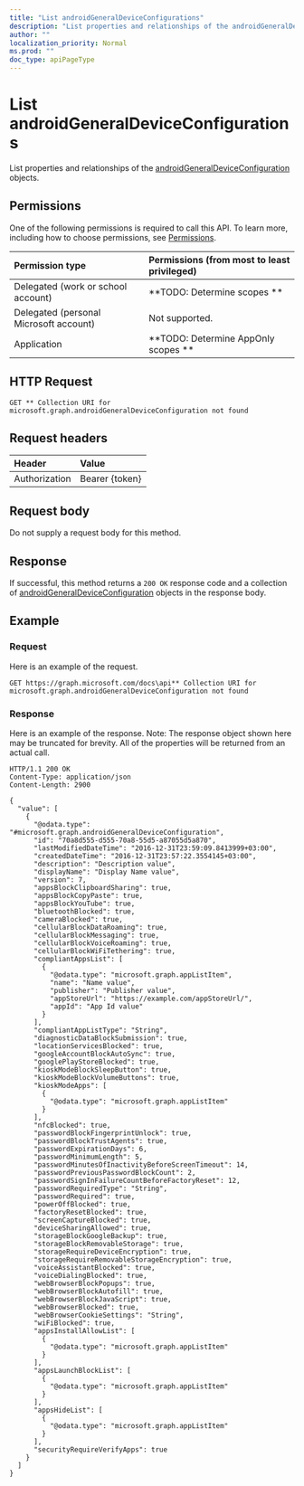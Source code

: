 ```yaml
---
title: "List androidGeneralDeviceConfigurations"
description: "List properties and relationships of the androidGeneralDeviceConfiguration objects."
author: ""
localization_priority: Normal
ms.prod: ""
doc_type: apiPageType
---
```


# List androidGeneralDeviceConfigurations

List properties and relationships of the [androidGeneralDeviceConfiguration](../resources/androidgeneraldeviceconfiguration.md) objects.

## Permissions
One of the following permissions is required to call this API. To learn more, including how to choose permissions, see [Permissions](/concepts/permissions-reference.md).

|Permission type|Permissions (from most to least privileged)|
|:---|:---|
|Delegated (work or school account)|**TODO: Determine scopes **|
|Delegated (personal Microsoft account)|Not supported.|
|Application|**TODO: Determine AppOnly scopes **|

## HTTP Request
<!-- {
  "blockType": "ignored"
}
-->
``` http
GET ** Collection URI for microsoft.graph.androidGeneralDeviceConfiguration not found
```

## Request headers
|Header|Value|
|:---|:---|
|Authorization|Bearer {token}|

## Request body
Do not supply a request body for this method.

## Response
If successful, this method returns a `200 OK` response code and a collection of [androidGeneralDeviceConfiguration](../resources/androidgeneraldeviceconfiguration.md) objects in the response body.

## Example

### Request
Here is an example of the request.
<!-- {
  "blockType": "request",
  "name": "get_androidgeneraldeviceconfiguration"
}
-->
``` http
GET https://graph.microsoft.com/docs\api** Collection URI for microsoft.graph.androidGeneralDeviceConfiguration not found
```

### Response
Here is an example of the response. Note: The response object shown here may be truncated for brevity. All of the properties will be returned from an actual call.
<!-- {
  "blockType": "response",
  "truncated": true,
  "@odata.type": "collection(microsoft.graph.androidgeneraldeviceconfiguration)"
}
-->
``` http
HTTP/1.1 200 OK
Content-Type: application/json
Content-Length: 2900

{
  "value": [
    {
      "@odata.type": "#microsoft.graph.androidGeneralDeviceConfiguration",
      "id": "70a8d555-d555-70a8-55d5-a87055d5a870",
      "lastModifiedDateTime": "2016-12-31T23:59:09.8413999+03:00",
      "createdDateTime": "2016-12-31T23:57:22.3554145+03:00",
      "description": "Description value",
      "displayName": "Display Name value",
      "version": 7,
      "appsBlockClipboardSharing": true,
      "appsBlockCopyPaste": true,
      "appsBlockYouTube": true,
      "bluetoothBlocked": true,
      "cameraBlocked": true,
      "cellularBlockDataRoaming": true,
      "cellularBlockMessaging": true,
      "cellularBlockVoiceRoaming": true,
      "cellularBlockWiFiTethering": true,
      "compliantAppsList": [
        {
          "@odata.type": "microsoft.graph.appListItem",
          "name": "Name value",
          "publisher": "Publisher value",
          "appStoreUrl": "https://example.com/appStoreUrl/",
          "appId": "App Id value"
        }
      ],
      "compliantAppListType": "String",
      "diagnosticDataBlockSubmission": true,
      "locationServicesBlocked": true,
      "googleAccountBlockAutoSync": true,
      "googlePlayStoreBlocked": true,
      "kioskModeBlockSleepButton": true,
      "kioskModeBlockVolumeButtons": true,
      "kioskModeApps": [
        {
          "@odata.type": "microsoft.graph.appListItem"
        }
      ],
      "nfcBlocked": true,
      "passwordBlockFingerprintUnlock": true,
      "passwordBlockTrustAgents": true,
      "passwordExpirationDays": 6,
      "passwordMinimumLength": 5,
      "passwordMinutesOfInactivityBeforeScreenTimeout": 14,
      "passwordPreviousPasswordBlockCount": 2,
      "passwordSignInFailureCountBeforeFactoryReset": 12,
      "passwordRequiredType": "String",
      "passwordRequired": true,
      "powerOffBlocked": true,
      "factoryResetBlocked": true,
      "screenCaptureBlocked": true,
      "deviceSharingAllowed": true,
      "storageBlockGoogleBackup": true,
      "storageBlockRemovableStorage": true,
      "storageRequireDeviceEncryption": true,
      "storageRequireRemovableStorageEncryption": true,
      "voiceAssistantBlocked": true,
      "voiceDialingBlocked": true,
      "webBrowserBlockPopups": true,
      "webBrowserBlockAutofill": true,
      "webBrowserBlockJavaScript": true,
      "webBrowserBlocked": true,
      "webBrowserCookieSettings": "String",
      "wiFiBlocked": true,
      "appsInstallAllowList": [
        {
          "@odata.type": "microsoft.graph.appListItem"
        }
      ],
      "appsLaunchBlockList": [
        {
          "@odata.type": "microsoft.graph.appListItem"
        }
      ],
      "appsHideList": [
        {
          "@odata.type": "microsoft.graph.appListItem"
        }
      ],
      "securityRequireVerifyApps": true
    }
  ]
}
```


